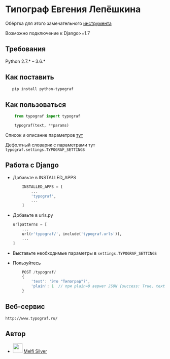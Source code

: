 Типограф Евгения Лепёшкина
========================
Обёртка для этого замечательного [инструмента](http://www.typograf.ru/)

Возможно подключение к Django>=1.7

## Требования

Python 2.7.* – 3.6.*

## Как поставить
   ```bash
      pip install python-typograf
   ```

## Как пользоваться

   ```python
       from typograf import typograf

       typograf(text, **params)
   ```

Список и описание параметров [тут](http://www.typograf.ru/webservice/about/)

Дефолтный словарик с параметрами тут `typograf.settings.TYPOGRAF_SETTINGS`

## Работа с Django

* Добавьте в INSTALLED_APPS
    ```python
        INSTALLED_APPS = [
            ...
            'typograf',
            ...
        ]
    ```

* Добавьте в urls.py
    ```python
    urlpatterns = [
        ...
        url(r'typograf/', include('typograf.urls')),
        ...
    ]
    ```

* Выставьте необходимые параметры в `settings.TYPOGRAF_SETTINGS`

* Пользуйтесь
    ```javascript
        POST /typograf/
        {
            'text': 'Это "Типограф"?',
            'plain': 1  // при plain=0 вернет JSON {success: True, text: text}
        }

    ```

## Веб-сервис
    http://www.typograf.ru/

## Автор
 - <img src="https://avatars2.githubusercontent.com/u/1587683?s=40&v=4" width="30"/> [Melfi Silver](https://github.com/diveru4i)

